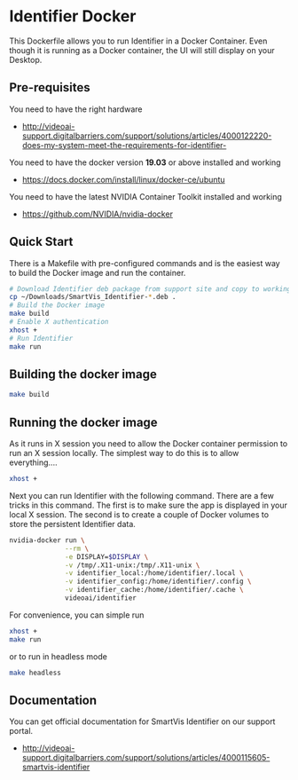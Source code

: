 # Identifier Docker

This Dockerfile allows you to run Identifier in a Docker Container. Even though it is running as a Docker container, the UI will still display on your Desktop.

## Pre-requisites

You need to have the right hardware

  * http://videoai-support.digitalbarriers.com/support/solutions/articles/4000122220-does-my-system-meet-the-requirements-for-identifier-

You need to have the docker version __19.03__ or above installed and working

  * https://docs.docker.com/install/linux/docker-ce/ubuntu
  
You need to have the latest NVIDIA Container Toolkit installed and working

  *  https://github.com/NVIDIA/nvidia-docker
  
## Quick Start
There is a Makefile with pre-configured commands and is the easiest way to build the Docker image and run the container.

```bash
# Download Identifier deb package from support site and copy to working directory
cp ~/Downloads/SmartVis_Identifier-*.deb .
# Build the Docker image
make build
# Enable X authentication
xhost +
# Run Identifier
make run
```
  
## Building the docker image
```bash
make build
```

## Running the docker image

As it runs in X session you need to allow the Docker container permission to run an X session locally.  The simplest way to do this is to allow everything....

```bash
xhost +
```

Next you can run Identifier with the following command.  There are a few tricks in this command.  The first is to make sure the app is displayed in your local X session.  The second is to create a couple of Docker volumes to store the persistent Identifier data.

```bash
nvidia-docker run \
              --rm \
              -e DISPLAY=$DISPLAY \
              -v /tmp/.X11-unix:/tmp/.X11-unix \
              -v identifier_local:/home/identifier/.local \
              -v identifier_config:/home/identifier/.config \
              -v identifier_cache:/home/identifier/.cache \
              videoai/identifier 
```
For convenience, you can simple run

```bash
xhost +
make run
```

or to run in headless mode

```bash
make headless
```

## Documentation

You can get official documentation for SmartVis Identifier on our support portal.

  *  http://videoai-support.digitalbarriers.com/support/solutions/articles/4000115605-smartvis-identifier

